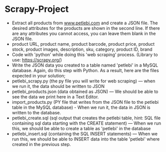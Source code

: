 # Scrapy-Project

- Extract all products from www.petlebi.com and create a JSON file.
The desired attributes for the products are shown in the second line.
If there are any attributes you cannot access, you can leave them
blank in the JSON file.
- product URL, product name, product barcode, product price,
product stock, product images, description, sku, category, product
ID, brand
- Code with 'python' while doing this 'web scraping' process. (Library
to use: https://scrapy.org/)
- Write the JSON data you created to a table named 'petlebi' in a
MySQL database. Again, do this step with Python.
As a result, here are the files expected in your solution;
- petlebi_scrapy.py (the py file you will write for web scraping) —
when we run it, the data should be written to JSON
- petlebi_products.json (data obtained as JSON) — We should be
able to see the data we print here in a Text Editor.
- import_products.py (PY file that writes from the JSON file to the
petlebi table in the MySQL database) - When we run it, the data in
JSON is written to the database.
- petlebi_create.sql (sql output that creates the petlebi table, hint:
SQL file containing sql data starting with the CREATE statement) —
When we run this, we should be able to create a table as 'petlebi' in
the database
- petlebi_insert.sql (containing the SQL INSERT statements) — When
we run this, we should be able to INSERT data into the table 'petlebi'
where created in the previous step.
